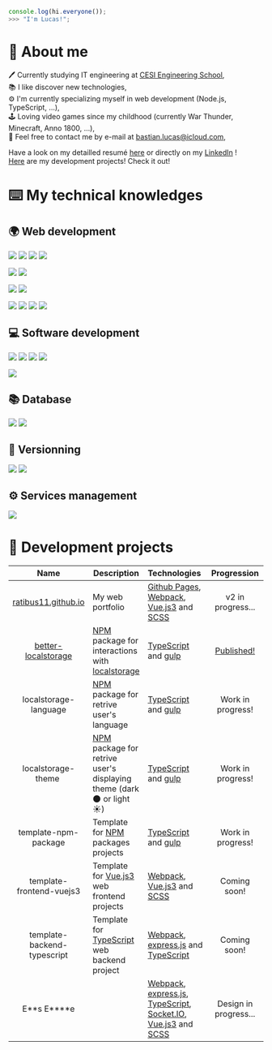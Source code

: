 ```js
console.log(hi.everyone());
>>> "I'm Lucas!";
```

# :man: About me

:pen: Currently studying IT engineering at [CESI Engineering School](https://cesi.fr),\
:books: I like discover new technologies,\
:gear: I'm currently specializing myself in web development (Node.js, TypeScript, ...),\
:joystick: Loving video games since my childhood (currently War Thunder, Minecraft, Anno 1800, ...),\
:email: Feel free to contact me by e-mail at [bastian.lucas@icloud.com](mailto:Lucas%20Bastian<bastian.lucas@icloud.com>),

Have a look on my detailled resumé [here](https://github.com/Ratibus11/Ratibus11/blob/main/RESUME.md) or directly on my [LinkedIn](https://linkedin.com/in/lucas-bastian) !\
[Here](#hammer-development-projects) are my development projects! Check it out!

# :keyboard: My technical knowledges

## :earth_africa: Web development

![](https://img.shields.io/badge/HTML5-D96A3A?style=for-the-badge)
![](https://img.shields.io/badge/CSS3-3465E1?style=for-the-badge)
![](https://img.shields.io/badge/JavaScript-ECD74E?style=for-the-badge)
![](https://img.shields.io/badge/PHP-7378A9?style=for-the-badge)

![](https://img.shields.io/badge/SCSS-BA6A92?style=for-the-badge)
![](https://img.shields.io/badge/TypeScript-4074BA?style=for-the-badge)

![](https://img.shields.io/badge/Node.js-62964C?style=for-the-badge)
![](https://img.shields.io/badge/Webpack-99CDF3?style=for-the-badge)

![](https://img.shields.io/badge/Vue.js-61AF83?style=for-the-badge)
![](https://img.shields.io/badge/Laravel-E4412F?style=for-the-badge)
![](https://img.shields.io/badge/Gulp-D3544F?style=for-the-badge)
![](https://img.shields.io/badge/Bootstrap-612BE4?style=for-the-badge)

## :computer: Software development

![](https://img.shields.io/badge/Python-F0D062?style=for-the-badge)
![](https://img.shields.io/badge/C++-17427A?style=for-the-badge)
![](https://img.shields.io/badge/C%23-3F8B2A?style=for-the-badge)
![](https://img.shields.io/badge/.NET-4A36CC?style=for-the-badge)

![](https://img.shields.io/badge/Arduino-3F9095?style=for-the-badge)

## :books: Database

![](https://img.shields.io/badge/MySql-255D82?style=for-the-badge)
![](https://img.shields.io/badge/MongoDB-6BAD4F?style=for-the-badge)

## :memo: Versionning

![](https://img.shields.io/badge/Github-1C1F23?style=for-the-badge)
![](https://img.shields.io/badge/Gitlab-E8A044?style=for-the-badge)

## :gear: Services management

![](https://img.shields.io/badge/Docker-3B7AA6?style=for-the-badge)

# :hammer: Development projects

|                                  Name                                   | Description                                                                                                                                   | Technologies                                                                                                                                                                                                         |                          Progression                           |                                 License                                 |
| :---------------------------------------------------------------------: | --------------------------------------------------------------------------------------------------------------------------------------------- | -------------------------------------------------------------------------------------------------------------------------------------------------------------------------------------------------------------------- | :------------------------------------------------------------: | :---------------------------------------------------------------------: |
|           [ratibus11.github.io](https://ratibus11.github.io)            | My web portfolio                                                                                                                              | [Github Pages](https://pages.github.com/), [Webpack](https://webpack.js.org/), [Vue.js3](https://vuejs.org/) and [SCSS](https://sass-lang.com/)                                                                      |                       v2 in progress...                        |  [CC BY-NC-ND 4.0](https://creativecommons.org/licenses/by-nc-nd/4.0/)  |
| [better-localstorage](https://github.com/Ratibus11/better-localstorage) | [NPM](https://www.npmjs.com/) package for interactions with [localstorage](https://developer.mozilla.org/fr/docs/Web/API/Window/localStorage) | [TypeScript](https://www.typescriptlang.org/) and [gulp](https://gulpjs.com/)                                                                                                                                        | [Published!](https://github.com/Ratibus11/better-localstorage) | [MIT](https://github.com/Ratibus11/better-localstorage/blob/v1/LICENSE) |
|                          localstorage-language                          | [NPM](https://www.npmjs.com/) package for retrive user's language                                                                             | [TypeScript](https://www.typescriptlang.org/) and [gulp](https://gulpjs.com/)                                                                                                                                        |                       Work in progress!                        |                                   MIT                                   |
|                           localstorage-theme                            | [NPM](https://www.npmjs.com/) package for retrive user's displaying theme (dark :new_moon: or light :sunny:)                                  | [TypeScript](https://www.typescriptlang.org/) and [gulp](https://gulpjs.com/)                                                                                                                                        |                       Work in progress!                        |                                   MIT                                   |
|                          template-npm-package                           | Template for [NPM](https://www.npmjs.com/) packages projects                                                                                  | [TypeScript](https://www.typescriptlang.org/) and [gulp](https://gulpjs.com/)                                                                                                                                        |                       Work in progress!                        |                                   MIT                                   |
|                        template-frontend-vuejs3                         | Template for [Vue.js3](https://vuejs.org/) web frontend projects                                                                              | [Webpack](https://webpack.js.org/), [Vue.js3](https://vuejs.org/) and [SCSS](https://sass-lang.com/)                                                                                                                 |                          Coming soon!                          |                                   MIT                                   |
|                       template-backend-typescript                       | Template for [TypeScript](https://www.typescriptlang) web backend project                                                                     | [Webpack](https://webpack.js.org/), [express.js](http://expressjs.com/) and [TypeScript](https://www.typescriptlang)                                                                                                 |                          Coming soon!                          |                                   MIT                                   |
|                              E**s E\*\***e                              |                                                                                                                                               | [Webpack](https://webpack.js.org/), [express.js](http://expressjs.com/), [TypeScript](https://www.typescriptlang), [Socket.IO](https://socket.io/), [Vue.js3](https://vuejs.org/) and [SCSS](https://sass-lang.com/) |                     Design in progress...                      |                             Private project                             |
